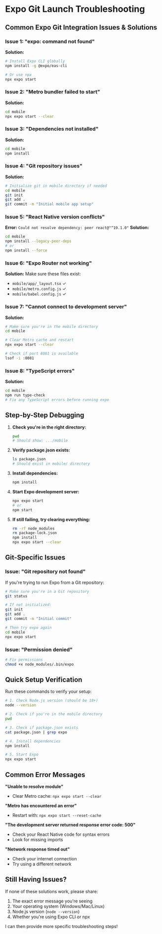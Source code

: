 # Expo Git Launch Troubleshooting

## Common Expo Git Integration Issues & Solutions

### Issue 1: "expo: command not found"
**Solution:**
```bash
# Install Expo CLI globally
npm install -g @expo/eas-cli

# Or use npx
npx expo start
```

### Issue 2: "Metro bundler failed to start"
**Solution:**
```bash
cd mobile
npx expo start --clear
```

### Issue 3: "Dependencies not installed"
**Solution:**
```bash
cd mobile
npm install
```

### Issue 4: "Git repository issues"
**Solution:**
```bash
# Initialize git in mobile directory if needed
cd mobile
git init
git add .
git commit -m "Initial mobile app setup"
```

### Issue 5: "React Native version conflicts"
**Error:** `Could not resolve dependency: peer react@"^19.1.0"`
**Solution:**
```bash
cd mobile
npm install --legacy-peer-deps
# or
npm install --force
```

### Issue 6: "Expo Router not working"
**Solution:**
Make sure these files exist:
- `mobile/app/_layout.tsx` ✓
- `mobile/metro.config.js` ✓
- `mobile/babel.config.js` ✓

### Issue 7: "Cannot connect to development server"
**Solution:**
```bash
# Make sure you're in the mobile directory
cd mobile

# Clear Metro cache and restart
npx expo start --clear

# Check if port 8081 is available
lsof -i :8081
```

### Issue 8: "TypeScript errors"
**Solution:**
```bash
cd mobile
npm run type-check
# Fix any TypeScript errors before running expo
```

## Step-by-Step Debugging

1. **Check you're in the right directory:**
   ```bash
   pwd
   # Should show: .../mobile
   ```

2. **Verify package.json exists:**
   ```bash
   ls package.json
   # Should exist in mobile/ directory
   ```

3. **Install dependencies:**
   ```bash
   npm install
   ```

4. **Start Expo development server:**
   ```bash
   npx expo start
   # or
   npm start
   ```

5. **If still failing, try clearing everything:**
   ```bash
   rm -rf node_modules
   rm package-lock.json
   npm install
   npx expo start --clear
   ```

## Git-Specific Issues

### Issue: "Git repository not found"
If you're trying to run Expo from a Git repository:

```bash
# Make sure you're in a Git repository
git status

# If not initialized:
git init
git add .
git commit -m "Initial commit"

# Then try expo again
cd mobile
npx expo start
```

### Issue: "Permission denied"
```bash
# Fix permissions
chmod +x node_modules/.bin/expo
```

## Quick Setup Verification

Run these commands to verify your setup:

```bash
# 1. Check Node.js version (should be 18+)
node --version

# 2. Check if you're in the mobile directory
pwd

# 3. Check if package.json exists
cat package.json | grep expo

# 4. Install dependencies
npm install

# 5. Start Expo
npx expo start
```

## Common Error Messages

**"Unable to resolve module"**
- Clear Metro cache: `npx expo start --clear`

**"Metro has encountered an error"**
- Restart with: `npx expo start --reset-cache`

**"The development server returned response error code: 500"**
- Check your React Native code for syntax errors
- Look for missing imports

**"Network response timed out"**
- Check your internet connection
- Try using a different network

## Still Having Issues?

If none of these solutions work, please share:
1. The exact error message you're seeing
2. Your operating system (Windows/Mac/Linux)
3. Node.js version (`node --version`)
4. Whether you're using Expo CLI or npx

I can then provide more specific troubleshooting steps!